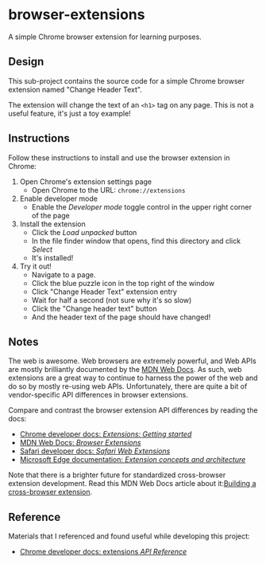 # browser-extensions

A simple Chrome browser extension for learning purposes.

## Design

This sub-project contains the source code for a simple Chrome browser extension named "Change Header Text".

The extension will change the text of an `<h1>` tag on any page. This is not a useful feature, it's just a toy example! 

## Instructions

Follow these instructions to install and use the browser extension in Chrome:

1. Open Chrome's extension settings page
   * Open Chrome to the URL: `chrome://extensions`
1. Enable developer mode
   * Enable the *Developer mode* toggle control in the upper right corner of the page
1. Install the extension
   * Click the *Load unpacked* button
   * In the file finder window that opens, find this directory and click *Select*
   * It's installed!
1. Try it out!
   * Navigate to a page.
   * Click the blue puzzle icon in the top right of the window
   * Click "Change Header Text" extension entry
   * Wait for half a second (not sure why it's so slow)
   * Click the "Change header text" button
   * And the header text of the page should have changed!

## Notes

The web is awesome. Web browsers are extremely powerful, and Web APIs are mostly brilliantly documented by the [MDN Web Docs](https://developer.mozilla.org/en-US/).
As such, web extensions are a great way to continue to harness the power of the web and do so by mostly re-using web APIs.
Unfortunately, there are quite a bit of vendor-specific API differences in browser extensions.

Compare and contrast the browser extension API differences by reading the docs:

* [Chrome developer docs: *Extensions: Getting started*](https://developer.chrome.com/docs/extensions/mv3/getstarted/)
* [MDN Web Docs: *Browser Extensions*](https://developer.mozilla.org/en-US/docs/Mozilla/Add-ons/WebExtensions) 
* [Safari developer docs: *Safari Web Extensions*](https://developer.apple.com/documentation/safariservices/safari_web_extensions)
* [Microsoft Edge documentation: *Extension concepts and architecture*](https://docs.microsoft.com/en-us/microsoft-edge/extensions-chromium/getting-started/)

Note that there is a brighter future for standardized cross-browser extension development. Read this MDN Web Docs article
about it:[Building a cross-browser extension](https://developer.mozilla.org/en-US/docs/Mozilla/Add-ons/WebExtensions/Build_a_cross_browser_extension).

## Reference

Materials that I referenced and found useful while developing this project:

* [Chrome developer docs: extensions *API Reference*](https://developer.chrome.com/docs/extensions/reference/)

